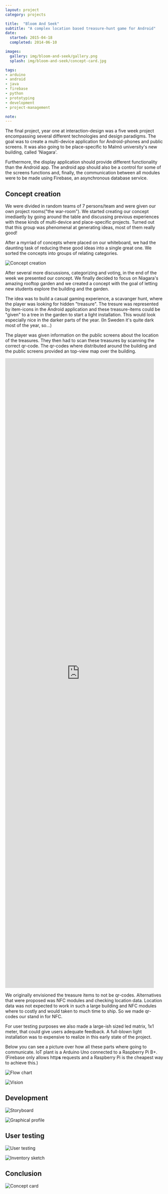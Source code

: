 ```yaml
---
layout: project
category: projects

title:  "Bloom And Seek"
subtitle: "A complex location based treasure-hunt game for Android"
date:
  started: 2015-04-18
  completed: 2014-06-10

images:
  gallery: img/bloom-and-seek/gallery.png
  splash: img/bloom-and-seek/concept-card.jpg

tags:
- arduino
- android
- java
- firebase
- python
- prototyping
- development
- project-management

note:
---
```


The final project, year one at interaction-design was a five week project encompassing several different technologies and design paradigms.<!--more-->  The goal was to create a multi-device application for Android-phones and public screens. It was also going to be place-specific to Malmö university's new building, called 'Niagara'.


Furthermore, the display application should provide different functionality than the Android app. The android app should also be a control for some of the screens functions and, finally, the communication between all modules were to be made using Firebase, an asynchronous database service.


## Concept creation

We were divided in random teams of 7 persons/team and were given our own project rooms("the war-room"). We started creating our concept imediaetly by going around the table and discussing previous experiences with these kinds of multi-device and place-specific projects. Turned out that this group was phenomenal at generating ideas, most of them really good!

After a myrriad of concepts where placed on our whiteboard, we had the daunting task of reducing these good ideas into a single great one. We sorted the concepts into groups of relating categories.  

![Concept creation](../../../../img/bloom-and-seek/concept-creation.jpg "Concept creation")

After several more discussions, categorizing and voting, in the end of the week we presented our concept. We finally decided to focus on Niagara's amazing rooftop garden and we created a concept with the goal of letting new students explore the building and the garden.

The idea was to build a casual gaming experience, a scavanger hunt, where the player was looking for hidden "treasure". The tresure was represented by item-icons in the Android application and these treasure-items could be "given" to a tree in the garden to start a light installation. This would look especially nice in the darker parts of the year. (In Sweden it's quite dark most of the year, so...)

The player was given information on the public screens about the location of the treasures. They then had to scan these treasures by scanning the correct qr-code. The qr-codes where distributed around the building and the public screens provided an top-view map over the building.

<iframe style="width:94%; height:50vh;" src="https://www.youtube.com/embed/i6TB_mRXQ40" frameborder="0" allowfullscreen></iframe>

We originally envisioned the treasure items to not be qr-codes. Alternatives that were proposed was NFC modules and checking location data. Location data was not expected to work in such a large building and NFC modules where to costly and would taken to much time to ship. So we made qr-codes our stand in for NFC.

For user testing purposes we also made a large-ish sized led matrix, 1x1 meter, that could give users adequate feedback. A full-blown light installation was to expensive to realize in this early state of the project.

Below you can see a picture over how all these parts where going to communicate. IoT plant is a Arduino Uno connected to a Raspberry Pi B+. (Firebase only allows http**s** requests and a Raspberry Pi is the cheapest way to achieve this.)

![Flow chart](../../../../img/bloom-and-seek/concept-flow-chart.svg "Flow chart")

![Vision](../../../../img/bloom-and-seek/concept-vision.jpg "Vision")


## Development


![Storyboard](../../../../img/bloom-and-seek/concept-storyboard.jpg "Storyboard")

![Graphical profile](../../../../img/bloom-and-seek/graphical-profile.png "Graphical profile")


## User testing


![User testing](../../../../img/bloom-and-seek/user-testing.jpg "User testing")

![Inventory sketch](../../../../img/bloom-and-seek/inventory-sketch.jpg "Inventory sketch")


## Conclusion


![Concept card](../../../../img/bloom-and-seek/concept-card.jpg "Concept card")
